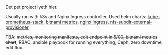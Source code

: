 Det pet project lyeth hier.

Usually ran with k3s and Nginx Ingress controller.
Used helm charts: [kube-prometheus-stack](https://prometheus-community.github.io/helm-charts ), [bitnami metrics](https://charts.bitnami.com/bitnami), [nginx ingress](https://kubernetes.github.io/ingress-nginx), [nfs-subdir-external-provisioner](https://kubernetes-sigs.github.io/nfs-subdir-external-provisioner/)


TBA: ~~metrics, monitoring manifests, edit endpoint in 5/00, bitnami metrics chart~~, RBAC, ansible playbook for running everything, Ceph, zero downtime, edit flux.
